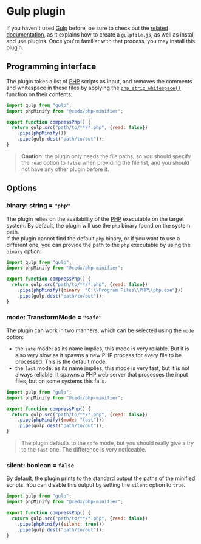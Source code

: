 # Gulp plugin
If you haven't used [Gulp](https://gulpjs.com) before, be sure to check out the [related documentation](https://gulpjs.com/docs/en/getting-started/quick-start), as it explains how to create a `gulpfile.js`, as well as install and use plugins.
Once you're familiar with that process, you may install this plugin.

## Programming interface
The plugin takes a list of [PHP](https://www.php.net) scripts as input, and removes the comments and whitespace in these files by applying the [`php_strip_whitespace()`](https://www.php.net/manual/en/function.php-strip-whitespace.php) function on their contents:

```js
import gulp from "gulp";
import phpMinify from "@cedx/php-minifier";

export function compressPhp() {
  return gulp.src("path/to/**/*.php", {read: false})
    .pipe(phpMinify())
    .pipe(gulp.dest("path/to/out"));
}
```

> **Caution:** the plugin only needs the file paths, so you should specify the `read` option to `false` when providing the file list, and you should not have any other plugin before it.

## Options

### **binary**: string = `"php"`
The plugin relies on the availability of the [PHP](https://www.php.net) executable on the target system. By default, the plugin will use the `php` binary found on the system path.  
If the plugin cannot find the default `php` binary, or if you want to use a different one, you can provide the path to the `php` executable by using the `binary` option:

```js
import gulp from "gulp";
import phpMinify from "@cedx/php-minifier";

export function compressPhp() {
  return gulp.src("path/to/**/*.php", {read: false})
    .pipe(phpMinify({binary: "C:\\Program Files\\PHP\\php.exe"}))
    .pipe(gulp.dest("path/to/out"));
}
```

### **mode**: TransformMode = `"safe"`
The plugin can work in two manners, which can be selected using the `mode` option:

- the `safe` mode: as its name implies, this mode is very reliable. But it is also very slow as it spawns a new PHP process for every file to be processed. This is the default mode.
- the `fast` mode: as its name implies, this mode is very fast, but it is not always reliable. It spawns a PHP web server that processes the input files, but on some systems this fails.

```js
import gulp from "gulp";
import phpMinify from "@cedx/php-minifier";

export function compressPhp() {
  return gulp.src("path/to/**/*.php", {read: false})
    .pipe(phpMinify({mode: "fast"}))
    .pipe(gulp.dest("path/to/out"));
}
```

> The plugin defaults to the `safe` mode, but you should really give a try to the `fast` one. The difference is very noticeable.

### **silent**: boolean = `false`
By default, the plugin prints to the standard output the paths of the minified scripts. You can disable this output by setting the `silent` option to `true`.

```js
import gulp from "gulp";
import phpMinify from "@cedx/php-minifier";

export function compressPhp() {
  return gulp.src("path/to/**/*.php", {read: false})
    .pipe(phpMinify({silent: true}))
    .pipe(gulp.dest("path/to/out"));
}
```
